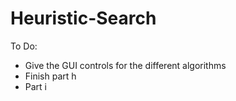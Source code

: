 # Heuristic-Search

To Do:
- Give the GUI controls for the different algorithms
- Finish part h
- Part i